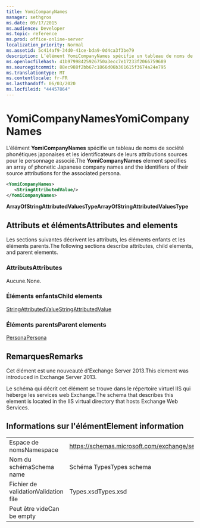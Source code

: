 ```yaml
---
title: YomiCompanyNames
manager: sethgros
ms.date: 09/17/2015
ms.audience: Developer
ms.topic: reference
ms.prod: office-online-server
localization_priority: Normal
ms.assetid: 5c414af9-34d0-41ce-bda9-0d4ca3f3be79
description: L’élément YomiCompanyNames spécifie un tableau de noms de société phonétiques japonaises et les identificateurs de leurs attributions sources pour le personnage associé.
ms.openlocfilehash: 41b97998425926750a3ecc7e17233f2066759689
ms.sourcegitcommit: 88ec988f2bb67c1866d06b361615f3674a24e795
ms.translationtype: MT
ms.contentlocale: fr-FR
ms.lasthandoff: 06/03/2020
ms.locfileid: "44457864"
---
```

# <a name="yomicompanynames"></a><span data-ttu-id="3b7e0-103">YomiCompanyNames</span><span class="sxs-lookup"><span data-stu-id="3b7e0-103">YomiCompanyNames</span></span>

<span data-ttu-id="3b7e0-104">L’élément **YomiCompanyNames** spécifie un tableau de noms de société phonétiques japonaises et les identificateurs de leurs attributions sources pour le personnage associé.</span><span class="sxs-lookup"><span data-stu-id="3b7e0-104">The **YomiCompanyNames** element specifies an array of phonetic Japanese company names and the identifiers of their source attributions for the associated persona.</span></span> 
  
```XML
<YomiCompanyNames>
   <StringAttributedValue/>
</YomiCompanyNames>
```

 <span data-ttu-id="3b7e0-105">**ArrayOfStringAttributedValuesType**</span><span class="sxs-lookup"><span data-stu-id="3b7e0-105">**ArrayOfStringAttributedValuesType**</span></span>
## <a name="attributes-and-elements"></a><span data-ttu-id="3b7e0-106">Attributs et éléments</span><span class="sxs-lookup"><span data-stu-id="3b7e0-106">Attributes and elements</span></span>

<span data-ttu-id="3b7e0-107">Les sections suivantes décrivent les attributs, les éléments enfants et les éléments parents.</span><span class="sxs-lookup"><span data-stu-id="3b7e0-107">The following sections describe attributes, child elements, and parent elements.</span></span>
  
### <a name="attributes"></a><span data-ttu-id="3b7e0-108">Attributs</span><span class="sxs-lookup"><span data-stu-id="3b7e0-108">Attributes</span></span>

<span data-ttu-id="3b7e0-109">Aucune.</span><span class="sxs-lookup"><span data-stu-id="3b7e0-109">None.</span></span>
  
### <a name="child-elements"></a><span data-ttu-id="3b7e0-110">Éléments enfants</span><span class="sxs-lookup"><span data-stu-id="3b7e0-110">Child elements</span></span>

[<span data-ttu-id="3b7e0-111">StringAttributedValue</span><span class="sxs-lookup"><span data-stu-id="3b7e0-111">StringAttributedValue</span></span>](stringattributedvalue.md)
  
### <a name="parent-elements"></a><span data-ttu-id="3b7e0-112">Éléments parents</span><span class="sxs-lookup"><span data-stu-id="3b7e0-112">Parent elements</span></span>

[<span data-ttu-id="3b7e0-113">Persona</span><span class="sxs-lookup"><span data-stu-id="3b7e0-113">Persona</span></span>](persona.md)
  
## <a name="remarks"></a><span data-ttu-id="3b7e0-114">Remarques</span><span class="sxs-lookup"><span data-stu-id="3b7e0-114">Remarks</span></span>

<span data-ttu-id="3b7e0-115">Cet élément est une nouveauté d'Exchange Server 2013.</span><span class="sxs-lookup"><span data-stu-id="3b7e0-115">This element was introduced in Exchange Server 2013.</span></span>
  
<span data-ttu-id="3b7e0-116">Le schéma qui décrit cet élément se trouve dans le répertoire virtuel IIS qui héberge les services web Exchange.</span><span class="sxs-lookup"><span data-stu-id="3b7e0-116">The schema that describes this element is located in the IIS virtual directory that hosts Exchange Web Services.</span></span>
  
## <a name="element-information"></a><span data-ttu-id="3b7e0-117">Informations sur l'élément</span><span class="sxs-lookup"><span data-stu-id="3b7e0-117">Element information</span></span>

|||
|:-----|:-----|
|<span data-ttu-id="3b7e0-118">Espace de noms</span><span class="sxs-lookup"><span data-stu-id="3b7e0-118">Namespace</span></span>  <br/> |https://schemas.microsoft.com/exchange/services/2006/types  <br/> |
|<span data-ttu-id="3b7e0-119">Nom du schéma</span><span class="sxs-lookup"><span data-stu-id="3b7e0-119">Schema name</span></span>  <br/> |<span data-ttu-id="3b7e0-120">Schéma Types</span><span class="sxs-lookup"><span data-stu-id="3b7e0-120">Types schema</span></span>  <br/> |
|<span data-ttu-id="3b7e0-121">Fichier de validation</span><span class="sxs-lookup"><span data-stu-id="3b7e0-121">Validation file</span></span>  <br/> |<span data-ttu-id="3b7e0-122">Types.xsd</span><span class="sxs-lookup"><span data-stu-id="3b7e0-122">Types.xsd</span></span>  <br/> |
|<span data-ttu-id="3b7e0-123">Peut être vide</span><span class="sxs-lookup"><span data-stu-id="3b7e0-123">Can be empty</span></span>  <br/> ||
   

